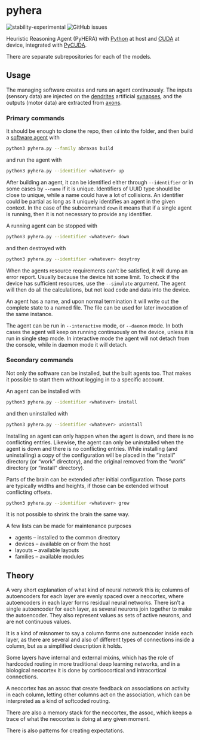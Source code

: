 # pyhera

![stability-experimental](https://img.shields.io/badge/stability-experimental-orange.svg?style=for-the-badge)
![GitHub issues](https://img.shields.io/github/issues-raw/jeblad/pyhera?style=for-the-badge)

Heuristic Reasoning Agent (PyHERA) with [Python](https://en.wikipedia.org/wiki/Python_(programming_language)) at host and [CUDA](https://en.wikipedia.org/wiki/CUDA) at device, integrated with [PyCUDA](https://documen.tician.de/pycuda/).

There are separate subrepositories for each of the models.

## Usage

The managing software creates and runs an agent continuously. The inputs (sensory data) are injected on the [dendrites](https://en.wikipedia.org/wiki/Dendrite) artificial [synapses](https://en.wikipedia.org/wiki/Synapse), and the outputs (motor data) are extracted from [axons](https://en.wikipedia.org/wiki/Axon).

### Primary commands

It should be enough to clone the repo, then `cd` into the folder, and then build a [software agent](https://en.wikipedia.org/wiki/Software_agent) with

```bash
python3 pyhera.py --family abraxas build
```

and run the agent with

```bash
python3 pyhera.py --identifier <whatever> up
```

After building an agent, it can be identified either through `--identifier` or in some cases by `--name` if it is unique. Identifiers of UUID type should be close to unique, while a name could have a lot of collisions. An identifier could be partial as long as it uniquely identifies an agent in the given context. In the case of the subcommand `down` it means that if a single agent is running, then it is not necessary to provide any identifier.

A running agent can be stopped with

```bash
python3 pyhera.py --identifier <whatever> down
```

and then destroyed with

```bash
python3 pyhera.py --identifier <whatever> desytroy
```

When the agents resource requirements canʼt be satisfied, it will dump an error report. Usually because the device hit some limit. To check if the device has sufficient resources, use the `--simulate` argument. The agent will then do all the calculations, but not load code and data into the device.

An agent has a name, and upon normal termination it will write out the complete state to a named file. The file can be used for later invocation of the same instance.

The agent can be run in `--interactive` mode, or `--daemon` mode. In both cases the agent will keep on running continuously on the device, unless it is run in single step mode. In interactive mode the agent will not detach from the console, while in daemon mode it will detach.

### Secondary commands

Not only the software can be installed, but the built agents too. That makes it possible to start them without logging in to a specific account.

An agent can be installed with

```bash
python3 pyhera.py --identifier <whatever> install
```

and then uninstalled with

```bash
python3 pyhera.py --identifier <whatever> uninstall
```

Installing an agent can only happen when the agent is down, and there is no conflicting entries. Likewise, the agent can only be uninstalled when the agent is down and there is no conflicting entries. While installing (and uninstalling) a copy of the configuration will be placed in the “install” directory (or “work” directory), and the original removed from the “work” directory (or “install” directory).

Parts of the brain can be extended after initial configuration. Those parts are typically widths and heights, if those can be extended without conflicting offsets.

```bash
python3 pyhera.py --identifier <whatever> grow
```

It is not possible to shrink the brain the same way.

A few lists can be made for maintenance purposes

- agents – installed to the common directory
- devices – available on or from the host
- layouts – available layouts
- families – available modules

## Theory

A very short explanation of what kind of neural network this is; columns of autoencoders for each layer are evenly spaced over a neocortex, where autoencoders in each layer forms residual neural networks. There isnʼt a single autoencoder for each layer, as several neurons join together to make the autoencoder. They also represent values as sets of active neurons, and are not continuous values.

It is a kind of misnomer to say a column forms one autoencoder inside each layer, as there are several and also of different types of connections inside a column, but as a simplified description it holds.

Some layers have internal and external mixins, which has the role of hardcoded routing in more traditional deep learning networks, and in a biological neocortex it is done by corticocortical and intracortical connections.

A neocortex has an assoc that create feedback on associations on activity in each column, letting other columns act on the association, which can be interpreted as a kind of softcoded routing.

There are also a memory stack for the neocortex, the assoc, which keeps a trace of what the neocortex is doing at any given moment.

There is also patterns for creating expectations.
